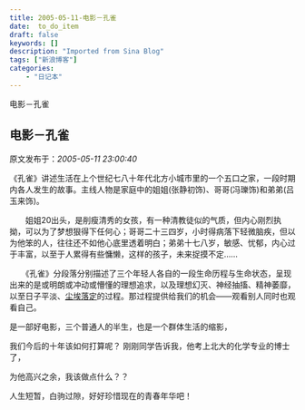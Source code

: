 ```yaml
---
title: 2005-05-11-电影－孔雀
date:  to_do_item
draft: false
keywords: []
description: "Imported from Sina Blog"
tags: ["新浪博客"]
categories: 
    - "日记本"
---
```

电影－孔雀
## 电影－孔雀

 原文发布于：*2005-05-11 23:00:40*

《孔雀》讲述生活在上个世纪七八十年代北方小城市里的一个五口之家，一段时期内各人发生的故事。主线人物是家庭中的姐姐(张静初饰)、哥哥(冯瓅饰)和弟弟(吕玉来饰)。

　　姐姐20出头，是削瘦清秀的女孩，有一种清教徒似的气质，但内心刚烈执拗，可以为了梦想狠得下任何心；哥哥二十三四岁，小时得病落下轻微脑疾，但以为他笨的人，往往还不如他心底里透着明白；弟弟十七八岁，敏感、忧郁，内心过于丰富，以至于人累得有些慵懒，这样的孩子，未来捉摸不定……

　　《孔雀》分段落分别描述了三个年轻人各自的一段生命历程与生命状态，呈现出来的是或明朗或冲动或懵懂的理想追求，以及理想幻灭、神经抽搐、精神萎靡，以至日子平淡、[尘埃落定](http&#58;//ent.tom.com/1030/1592/200463-82058.html)的过程。那过程提供给我们的机会——观看别人同时也观看自己。

 

  是一部好电影，三个普通人的半生，也是一个群体生活的缩影，

我们今后的十年该如何打算呢？ 刚刚同学告诉我，他考上北大的化学专业的博士了，

为他高兴之余，我该做点什么？？

人生短暂，白驹过隙，好好珍惜现在的青春年华吧！


